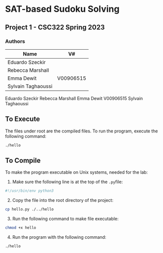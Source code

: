 # SAT-based Sudoku Solving

## Project 1 - CSC322 Spring 2023

### Authors


| Name               | V#               |
| ----------------   | ---------------- |
| Eduardo Szeckir    |                  |
| Rebecca Marshall   |                  |
| Emma Dewit         | V00906515        |
| Sylvain Taghaoussi |                  |

Eduardo Szeckir
Rebecca Marshall
Emma Dewit V00906515 
Sylvain Taghaoussi

## To Execute

The files under root are the compiled files. To run the program, execute the following command:

```bash
./hello
```

## To Compile

To make the program executable on Unix systems, needed for the lab:

1. Make sure the following line is at the top of the `.py`file:

```python
#!/usr/bin/env python3
```

2. Copy the file into the root directory of the project:

```bash
cp hello.py ./../hello
```

3. Run the following command to make file executable:

```bash
chmod +x hello
```

4. Run the program with the following command:

```bash
./hello
```
